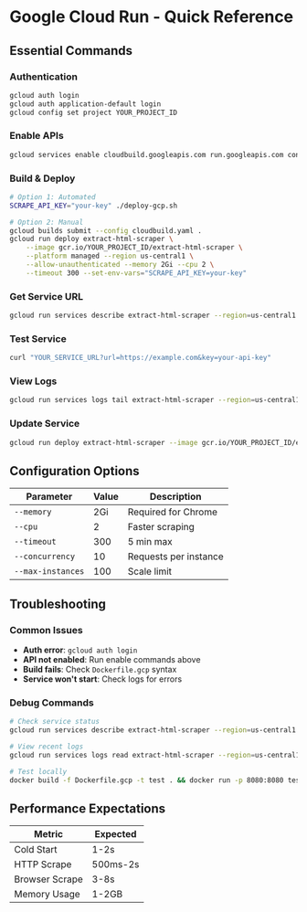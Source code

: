 # Google Cloud Run - Quick Reference

## Essential Commands

### Authentication
```bash
gcloud auth login
gcloud auth application-default login
gcloud config set project YOUR_PROJECT_ID
```

### Enable APIs
```bash
gcloud services enable cloudbuild.googleapis.com run.googleapis.com containerregistry.googleapis.com
```

### Build & Deploy
```bash
# Option 1: Automated
SCRAPE_API_KEY="your-key" ./deploy-gcp.sh

# Option 2: Manual
gcloud builds submit --config cloudbuild.yaml .
gcloud run deploy extract-html-scraper \
    --image gcr.io/YOUR_PROJECT_ID/extract-html-scraper \
    --platform managed --region us-central1 \
    --allow-unauthenticated --memory 2Gi --cpu 2 \
    --timeout 300 --set-env-vars="SCRAPE_API_KEY=your-key"
```

### Get Service URL
```bash
gcloud run services describe extract-html-scraper --region=us-central1 --format="value(status.url)"
```

### Test Service
```bash
curl "YOUR_SERVICE_URL?url=https://example.com&key=your-api-key"
```

### View Logs
```bash
gcloud run services logs tail extract-html-scraper --region=us-central1
```

### Update Service
```bash
gcloud run deploy extract-html-scraper --image gcr.io/YOUR_PROJECT_ID/extract-html-scraper --region=us-central1
```

## Configuration Options

| Parameter | Value | Description |
|-----------|-------|-------------|
| `--memory` | 2Gi | Required for Chrome |
| `--cpu` | 2 | Faster scraping |
| `--timeout` | 300 | 5 min max |
| `--concurrency` | 10 | Requests per instance |
| `--max-instances` | 100 | Scale limit |

## Troubleshooting

### Common Issues
- **Auth error**: `gcloud auth login`
- **API not enabled**: Run enable commands above
- **Build fails**: Check `Dockerfile.gcp` syntax
- **Service won't start**: Check logs for errors

### Debug Commands
```bash
# Check service status
gcloud run services describe extract-html-scraper --region=us-central1

# View recent logs
gcloud run services logs read extract-html-scraper --region=us-central1 --limit=20

# Test locally
docker build -f Dockerfile.gcp -t test . && docker run -p 8080:8080 test
```

## Performance Expectations

| Metric | Expected |
|--------|----------|
| Cold Start | 1-2s |
| HTTP Scrape | 500ms-2s |
| Browser Scrape | 3-8s |
| Memory Usage | 1-2GB |
